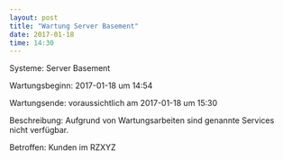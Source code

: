 ```yaml
---
layout: post
title: "Wartung Server Basement"
date: 2017-01-18
time: 14:30
---
```


Systeme: Server Basement


Wartungsbeginn: 2017-01-18 um 14:54


Wartungsende: voraussichtlich am 2017-01-18 um 15:30


Beschreibung: Aufgrund von Wartungsarbeiten sind genannte Services nicht verfügbar.


Betroffen: Kunden im RZXYZ
